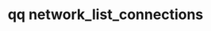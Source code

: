 ---
category: network
command: network_list_connections
keywords: qq, qq_cli, network_list_connections
optional_options:
- alternate:
  - --counts
  help: Pretty-print connection counts for the cluster and each node
  name: -c
  required: false
- alternate: []
  help: Print json instead of default pretty-printed connection table
  name: --json
  required: false
permalink: /qq-cli-command-guide/network/network_list_connections.html
positional_options: []
sidebar: qq_cli_command_reference_sidebar
summary: This section explains how to use the <code>qq network_list_connections</code>
  command.
synopsis: Get the list of SMB and NFS protocol connections per node.
title: qq network_list_connections
usage: qq network_list_connections [-h] [-c | --json]

---